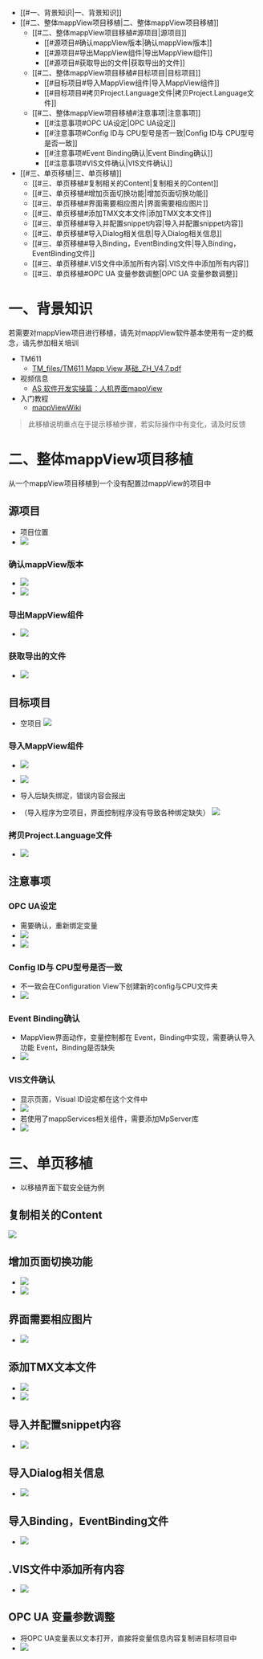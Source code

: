 - [[#一、背景知识|一、背景知识]]
- [[#二、整体mappView项目移植|二、整体mappView项目移植]]
	- [[#二、整体mappView项目移植#源项目|源项目]]
		- [[#源项目#确认mappView版本|确认mappView版本]]
		- [[#源项目#导出MappView组件|导出MappView组件]]
		- [[#源项目#获取导出的文件|获取导出的文件]]
	- [[#二、整体mappView项目移植#目标项目|目标项目]]
		- [[#目标项目#导入MappView组件|导入MappView组件]]
		- [[#目标项目#拷贝Project.Language文件|拷贝Project.Language文件]]
	- [[#二、整体mappView项目移植#注意事项|注意事项]]
		- [[#注意事项#OPC UA设定|OPC UA设定]]
		- [[#注意事项#Config ID与 CPU型号是否一致|Config ID与 CPU型号是否一致]]
		- [[#注意事项#Event Binding确认|Event Binding确认]]
		- [[#注意事项#VIS文件确认|VIS文件确认]]
- [[#三、单页移植|三、单页移植]]
	- [[#三、单页移植#复制相关的Content|复制相关的Content]]
	- [[#三、单页移植#增加页面切换功能|增加页面切换功能]]
	- [[#三、单页移植#界面需要相应图片|界面需要相应图片]]
	- [[#三、单页移植#添加TMX文本文件|添加TMX文本文件]]
	- [[#三、单页移植#导入并配置snippet内容|导入并配置snippet内容]]
	- [[#三、单页移植#导入Dialog相关信息|导入Dialog相关信息]]
	- [[#三、单页移植#导入Binding，EventBinding文件|导入Binding，EventBinding文件]]
	- [[#三、单页移植#.VIS文件中添加所有内容|.VIS文件中添加所有内容]]
	- [[#三、单页移植#OPC UA 变量参数调整|OPC UA 变量参数调整]]

# 一、背景知识
若需要对mappView项目进行移植，请先对mappView软件基本使用有一定的概念，请先参加相关培训
- TM611
    - [TM_files/TM611 Mapp View 基础_ZH_V4.7.pdf](https://gitee.com/yzydeer/BuR_Assistant/blob/master/TM_files/TM611%20Mapp%20View%20%E5%9F%BA%E7%A1%80_ZH_V4.7.pdf)
- 视频信息
    - [AS 软件开发实操篇：人机界面mappView](https://app9qg8os8w3630.pc.xiaoe-tech.com/p/t_pc/course_pc_detail/column/p_5f867370e4b06aff1a03f36a)
- 入门教程
    - [mappViewWiki](https://gitee.com/yzydeer/BuR_Assistant/blob/master/mappViewWiki/Home.md)

> 此移植说明重点在于提示移植步骤，若实际操作中有变化，请及时反馈

# 二、整体mappView项目移植
从一个mappView项目移植到一个没有配置过mappView的项目中

## 源项目
- 项目位置
- ![](FILES/031mappView项目移植说明/image-20230409194835913.png)
### 确认mappView版本
- ![](FILES/031mappView项目移植说明/image-20230409195247217.png)
- ![](FILES/031mappView项目移植说明/image-20230409195343849.png)
### 导出MappView组件
- ![](FILES/031mappView项目移植说明/image-20230409195943125.png)

### 获取导出的文件
- ![](FILES/031mappView项目移植说明/image-20230409200050710.png)

## 目标项目
- 空项目
![](FILES/031mappView项目移植说明/image-20230409200504912.png)

### 导入MappView组件
- ![](FILES/031mappView项目移植说明/image-20230409200610023.png)
- ![](FILES/031mappView项目移植说明/image-20230409200623466.png)

- 导入后缺失绑定，错误内容会报出
- （导入程序为空项目，界面控制程序没有导致各种绑定缺失）
![](FILES/031mappView项目移植说明/image-20230409200719417.png)

### 拷贝Project.Language文件
- ![](FILES/031mappView项目移植说明/image-20230409231723167.png)
## 注意事项
### OPC UA设定
- 需要确认，重新绑定变量
- ![](FILES/031mappView项目移植说明/image-20230409222946415.png)
- ![](FILES/031mappView项目移植说明/image-20230409200756501.png)
### Config ID与 CPU型号是否一致
- 不一致会在Configuration View下创建新的config与CPU文件夹
- ![](FILES/031mappView项目移植说明/image-20230409200813827.png)

### Event Binding确认
- MappView界面动作，变量控制都在 Event，Binding中实现，需要确认导入功能 Event，Binding是否缺失
- ![](FILES/031mappView项目移植说明/image-20230409223139715.png)
### VIS文件确认
- 显示页面，Visual ID设定都在这个文件中
- ![](FILES/031mappView项目移植说明/image-20230409223449033.png)
- 若使用了mappServices相关组件，需要添加MpServer库
- ![](FILES/031mappView项目移植说明/image-20230409224020095.png)

# 三、单页移植
- 以移植界面下载安全链为例
## 复制相关的Content
![](FILES/031mappView项目移植说明/image-20230409224125627.png)

## 增加页面切换功能
- ![](FILES/031mappView项目移植说明/image-20230409224236515.png)
- ![](FILES/031mappView项目移植说明/image-20230409224251999.png)
## 界面需要相应图片
- ![](FILES/031mappView项目移植说明/image-20230409224316940.png)

## 添加TMX文本文件
- ![](FILES/031mappView项目移植说明/image-20230409224451579.png)
- ![](FILES/031mappView项目移植说明/image-20230409224530260.png)

## 导入并配置snippet内容
- ![](FILES/031mappView项目移植说明/image-20230409224641953.png)
## 导入Dialog相关信息
- ![](FILES/031mappView项目移植说明/image-20230409224716112.png)
## 导入Binding，EventBinding文件
- ![](FILES/031mappView项目移植说明/image-20230409224744331.png)

## .VIS文件中添加所有内容
- ![](FILES/031mappView项目移植说明/image-20230409225708224.png)
## OPC UA 变量参数调整
- 将OPC UA变量表以文本打开，直接将变量信息内容复制进目标项目中
- ![](FILES/031mappView项目移植说明/image-20230409225745664.png)